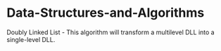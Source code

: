 # Data-Structures-and-Algorithms
Doubly Linked List - This algorithm will transform a multilevel DLL into a single-level DLL.
